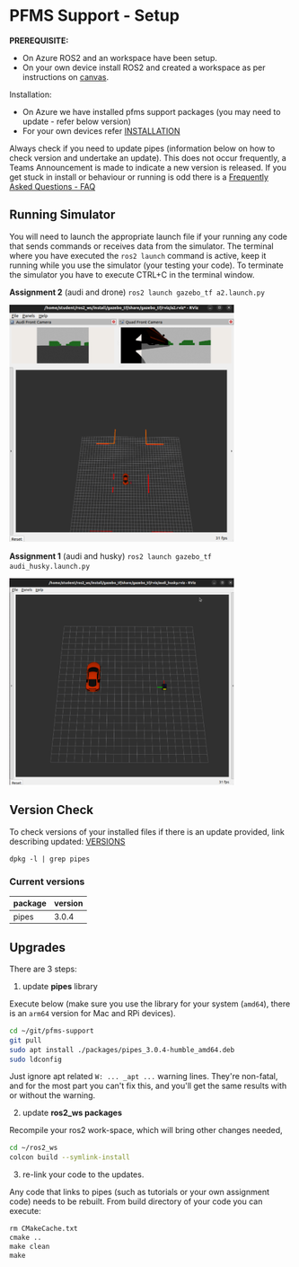 

PFMS Support - Setup
=========================

**PREREQUISITE:** 

- On Azure ROS2 and an workspace have been setup. 
- On your own device install ROS2 and created a workspace as per instructions on [canvas](https://canvas.uts.edu.au/courses/30581/pages/customising-linux-install-for-pfms?wrap=1).

Installation:

- On Azure we have installed pfms support packages (you may need to update - refer below version)
- For your own devices refer [INSTALLATION](INSTALLATION.md)

Always check if you need to update pipes (information below on how to check version and undertake an update). This does not occur frequently, a Teams Announcement is made to indicate a new version is released. If you get stuck in install or behaviour or running is odd there is a [Frequently Asked Questions - FAQ](./FAQ.md)

## Running Simulator

You will need to launch the appropriate launch file if your running any code that sends commands or receives data from the simulator. The terminal where you have executed the `ros2 launch` command is active, keep it running while you use the simulator (your testing your code). To terminate the simulator you have to execute CTRL+C in the terminal window.

**Assignment 2** (audi and drone) `ros2 launch gazebo_tf a2.launch.py`  

<img src="./images/rviz_a2.png" alt="a2" width="400" />

**Assignment 1** (audi and husky) `ros2 launch gazebo_tf audi_husky.launch.py`

<img src="./images/rviz_audi_husky.png" alt="rviz_audi_husky" width="400" />

Version Check
-------------------------

To check versions of your installed files if there is an update provided, link describing updated: [VERSIONS](./VERSIONS.md) 

```
dpkg -l | grep pipes
```

### Current versions

| package | version |
| ------- | ------- |
| pipes   | 3.0.4   |

## Upgrades

There are 3 steps:

1) update **pipes** library

Execute below (make sure you use the library for your system (`amd64`), there is an `arm64` version for Mac and RPi devices). 

```bash
cd ~/git/pfms-support
git pull
sudo apt install ./packages/pipes_3.0.4-humble_amd64.deb
sudo ldconfig
```

Just ignore apt related `W: ... _apt ...` warning lines. They're non-fatal, and for the most part you can't fix this, and you'll get the same results with or without the warning.

2) update **ros2_ws packages**

Recompile your ros2 work-space, which will bring other changes needed,

```bash
cd ~/ros2_ws
colcon build --symlink-install
```

3) re-link your code to the updates.

Any code that links to pipes (such as tutorials or your own assignment code) needs to be rebuilt. From build directory of your code you can execute:

```
rm CMakeCache.txt
cmake ..
make clean
make
```

